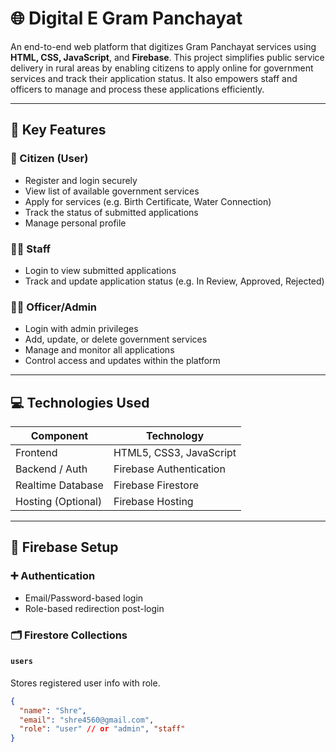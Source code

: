 # 🌐 Digital E Gram Panchayat

An end-to-end web platform that digitizes Gram Panchayat services using **HTML, CSS, JavaScript**, and **Firebase**. This project simplifies public service delivery in rural areas by enabling citizens to apply online for government services and track their application status. It also empowers staff and officers to manage and process these applications efficiently.

---

## 🚀 Key Features

### 👤 Citizen (User)
- Register and login securely
- View list of available government services
- Apply for services (e.g. Birth Certificate, Water Connection)
- Track the status of submitted applications
- Manage personal profile

### 🧑‍💼 Staff
- Login to view submitted applications
- Track and update application status (e.g. In Review, Approved, Rejected)

### 🧑‍⚖️ Officer/Admin
- Login with admin privileges
- Add, update, or delete government services
- Manage and monitor all applications
- Control access and updates within the platform

---

## 💻 Technologies Used

| Component        | Technology                  |
|------------------|-----------------------------|
| Frontend         | HTML5, CSS3, JavaScript     |
| Backend / Auth   | Firebase Authentication     |
| Realtime Database| Firebase Firestore          |
| Hosting (Optional)| Firebase Hosting           |

---

## 🔐 Firebase Setup

### ➕ Authentication
- Email/Password-based login
- Role-based redirection post-login

### 🗂️ Firestore Collections

#### `users`
Stores registered user info with role.

```json
{
  "name": "Shre",
  "email": "shre4560@gmail.com",
  "role": "user" // or "admin", "staff"
}
